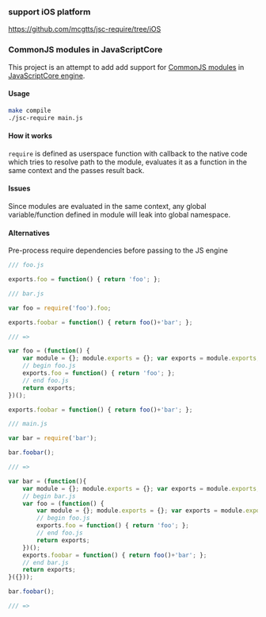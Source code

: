 ### support iOS platform
https://github.com/mcgtts/jsc-require/tree/iOS

### CommonJS modules in JavaScriptCore

This project is an attempt to add add support for [CommonJS modules](http://wiki.commonjs.org/wiki/Modules/1.1) in [JavaScriptCore engine](http://trac.webkit.org/wiki/JavaScriptCore).

#### Usage

```bash
make compile
./jsc-require main.js
```

#### How it works

`require` is defined as userspace function with callback to the native code which tries to resolve path to the module, evaluates it as a function in the same context and the passes result back.

#### Issues

Since modules are evaluated in the same context, any global variable/function defined in module will leak into global namespace.

#### Alternatives

Pre-process require dependencies before passing to the JS engine

```js
/// foo.js

exports.foo = function() { return 'foo'; };

/// bar.js

var foo = require('foo').foo;

exports.foobar = function() { return foo()+'bar'; };

/// =>

var foo = (function() {
    var module = {}; module.exports = {}; var exports = module.exports;
    // begin foo.js
    exports.foo = function() { return 'foo'; };
    // end foo.js
    return exports;
})();

exports.foobar = function() { return foo()+'bar'; };

/// main.js

var bar = require('bar');

bar.foobar();

/// =>

var bar = (function(){
    var module = {}; module.exports = {}; var exports = module.exports;
    // begin bar.js 
    var foo = (function() {
        var module = {}; module.exports = {}; var exports = module.exports;
        // begin foo.js
        exports.foo = function() { return 'foo'; };
        // end foo.js
        return exports;
    })();
    exports.foobar = function() { return foo()+'bar'; };
    // end bar.js
    return exports;
}({}));

bar.foobar();

/// =>
```
